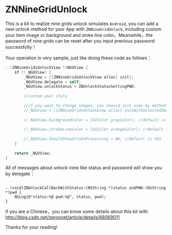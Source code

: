 # ZNNineGridUnlock

This is a kit to realize nine grids unlock simulates `Android`, you can add a new unlock method for your App with `ZNNineGridUnlock`, including custom your item image or background and stoke line color。Meanwhile，the password of nine grids can be reset after you input previous password successfully！

Your operation is very sample, just like doing these code as follows：

```Objective-C
- (ZNNineGridsUnlockView *)NGUView {
    if (!_NGUView) {
        _NGUView = [[ZNNineGridsUnlockView alloc] init];
        _NGUView.delegate = self;
        _NGUView.unlockStatus = ZNUnlockStatusSettingPWD;
        
        //custom your style
    
        //if you want to change images, you should init view by method the following:
        //_NGUView = [[ZNNineGridsUnlockView alloc] initWithSelectedImageName:@"btnSelected" unselectedImageName:@"btnUnselected" unlockFailedImageName:@"unlockFailed"];
        
        //_NGUView.backgroundColor = [UIColor grayColor]; //default is clear color
        
        //_NGUView.strokeLineColor = [UIColor orangeColor]; //default is adaptable selected image build in kit
        
        //_NGUView.ShouldShowStrokeProcessing = NO; //default is YES
    }
    
    return _NGUView;
}
```

All of messages about unlock view like status and password will show you by delegate：
```

- (void)ZNUnlockCallBackWithStatus:(NSString *)status andPWD:(NSString *)pwd {
    NSLog(@"status:%@ pwd:%@", status, pwd);
}

```


if you are a Chinese，you can know some details about this kit with http://blog.csdn.net/zeroonet/article/details/68069011

Thanks for your reading!
